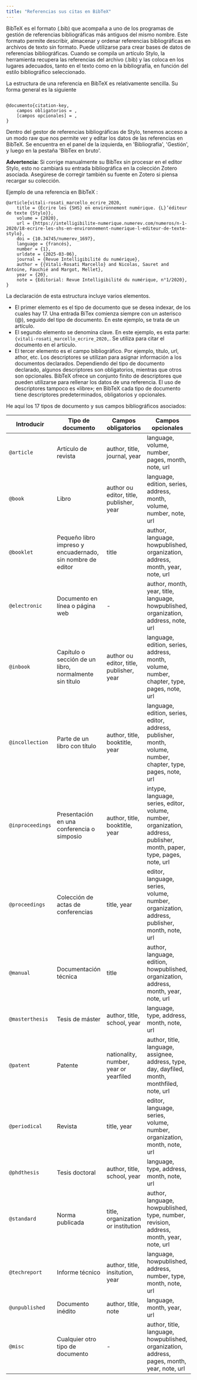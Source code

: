 ```yaml
---
title: "Referencias sus citas en BibTeX"
---
```


BibTeX es el formato (.bib) que acompaña a uno de los programas de gestión de referencias bibliográficas más antiguos del mismo nombre. Este formato permite describir, almacenar y ordenar referencias bibliográficas en archivos de texto sin formato. Puede utilizarse para crear bases de datos de referencias bibliográficas. Cuando se compila un artículo Stylo, la herramienta recupera las referencias del archivo (.bib) y las coloca en los lugares adecuados, tanto en el texto como en la bibliografía, en función del estilo bibliográfico seleccionado.

La estructura de una referencia en BibTeX es relativamente sencilla. Su forma general es la siguiente

```

@documento{citation-key,
    campos obligatorios = ,
    [campos opcionales] = ,
}

```

Dentro del gestor de referencias bibliográficas de Stylo, tenemos acceso a un modo raw que nos permite ver y editar los datos de las referencias en BibTeX. Se encuentra en el panel de la izquierda, en 'Bibliografía', 'Gestión', y luego en la pestaña 'BibTex en bruto'.

**Advertencia:** Si corrige manualmente su BibTex sin procesar en el editor Stylo, esto no cambiará su entrada bibliográfica en la colección Zotero asociada. Asegúrese de corregir también su fuente en Zotero si piensa recargar su colección.

Ejemplo de una referencia en BibTeX :

```
@article{vitali-rosati_marcello_ecrire_2020,
	title = {Écrire les {SHS} en environnement numérique. {L}’éditeur de texte {Stylo}},
	volume = {2020},
	url = {https://intelligibilite-numerique.numerev.com/numeros/n-1-2020/18-ecrire-les-shs-en-environnement-numerique-l-editeur-de-texte-stylo},
	doi = {10.34745/numerev_1697},
	language = {francés},
	number = {1},
	urldate = {2025-03-06},
	journal = {Revue Intelligibilité du numérique},
	author = {{Vitali-Rosati Marcello} and Nicolas, Sauret and Antoine, Fauchié and Margot, Mellet},
	year = {20},
	note = {Editorial: Revue Intelligibilité du numérique, n°1/2020},
}

```

La declaración de esta estructura incluye varios elementos. 

- El primer elemento es el tipo de documento que se desea indexar, de los cuales hay 17. Una entrada BiTex comienza siempre con un asterisco (@), seguido del tipo de documento. En este ejemplo, se trata de un artículo. 
- El segundo elemento se denomina clave. En este ejemplo, es esta parte: `{vitali-rosati_marcello_ecrire_2020,`. Se utiliza para citar el documento en el artículo.
- El tercer elemento es el campo bibliográfico. Por ejemplo, título, url, athor, etc. Los descriptores se utilizan para asignar información a los documentos declarados. Dependiendo del tipo de documento declarado, algunos descriptores son obligatorios, mientras que otros son opcionales. BibTeX ofrece un conjunto finito de descriptores que pueden utilizarse para rellenar los datos de una referencia. El uso de descriptores tampoco es «libre»; en BibTeX cada tipo de documento tiene descriptores predeterminados, obligatorios y opcionales.

He aquí los 17 tipos de documento y sus campos bibliográficos asociados:

|Introducir|Tipo de documento|Campos obligatorios|Campos opcionales|
|---|---|---|---|
|`@article`|Artículo de revista|author, title, journal, year|language, volume, number, pages, month, note, url|
|`@book`|Libro|author ou editor, title, publisher, year|language, edition, series, address, month, volume, number, note, url|
|`@booklet`|Pequeño libro impreso y encuadernado, sin nombre de editor|title|author, language, howpublished, organization, address, month, year, note, url|
|`@electronic`|Documento en línea o página web|-|author, month, year, title, language, howpublished, organization, address, note, url|
|`@inbook`|Capítulo o sección de un libro, normalmente sin título|author ou editor, title, publisher, year|language, edition, series, address, month, volume, number, chapter, type, pages, note, url|
|`@incollection`|Parte de un libro con título|author, title, booktitle, year|language, edition, series, editor, address, publisher, month, volume, number, chapter, type, pages, note, url|
|`@inproceedings`|Presentación en una conferencia o simposio|author, title, booktitle, year|intype, language, series, editor, volume, number, organization, address, publisher, month, paper, type, pages, note, url|
|`@proceedings`|Colección de actas de conferencias|title, year|editor, language, series, volume, number, organization, address, publisher, month, note, url|
|`@manual`|Documentación técnica|title|author, language, edition, howpublished, organization, address, month, year, note, url|
|`@masterthesis`|Tesis de máster|author, title, school, year	|language, type, address, month, note, url|
|`@patent`|Patente|nationality, number, year or yearfiled|author, title, language, assignee, address, type, day, dayfiled, month, monthfiled, note, url|
|`@periodical`|Revista|	title, year|editor, language, series, volume, number, organization, month, note, url|
|`@phdthesis`|Tesis doctoral|author, title, school, year|language, type, address, month, note, url|
|`@standard`|Norma publicada|title, organization or institution|author, language, howpublished, type, number, revision, address, month, year, note, url|
|`@techreport`|Informe técnico|	author, title, insitution, year	|language, howpublished, address, number, type, month, note, url|
|`@unpublished`|Documento inédito|author, title, note|language, month, year, url|
|`@misc`|Cualquier otro tipo de documento|-|author, title, language, howpublished, organization, address, pages, month, year, note, url|
